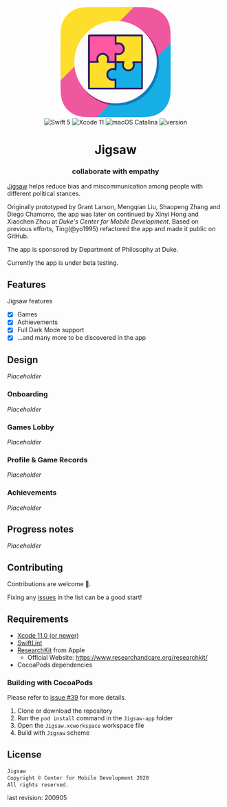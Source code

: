 <div align="center">
   <img width="256" src="logo.png" alt="Jigsaw Logo">
</div>

<div align="center">
    <img src="https://img.shields.io/badge/Swift-5.3-orange.svg?style=flat" alt="Swift 5">
    <img src="https://img.shields.io/badge/Xcode-11.7-blue.svg?style=flat" alt="Xcode 11">
    <img src="https://img.shields.io/badge/macOS-10.15.6-green.svg?style=flat" alt="macOS Catalina">
    <img src="https://img.shields.io/badge/version-1.0%20build%201-blue.svg?style=flat" alt="version">
</div>

<div align="center">
    <h1>Jigsaw</h1>
    <h3>collaborate with empathy</h3>
</div>

[Jigsaw](https://gitlab.oit.duke.edu/MobileCenter/jigsaw) helps reduce bias and miscommunication among people with different political stances.

Originally prototyped by Grant Larson, Mengqian Liu, Shaopeng Zhang and Diego Chamorro, the app was later on continued by Xinyi Hong and Xiaochen Zhou at *Duke's Center for Mobile Development*. Based on previous efforts, Ting(@yo1995) refactored the app and made it public on GitHub. 

The app is sponsored by Department of Philosophy at Duke.

Currently the app is under beta testing.

## Features

Jigsaw features

* [x] Games
* [x] Achievements
* [x] Full Dark Mode support
* [x] ...and many more to be discovered in the app

## Design

*Placeholder*

### Onboarding

*Placeholder*

### Games Lobby

*Placeholder*

### Profile & Game Records

*Placeholder*

### Achievements

*Placeholder*

## Progress notes

*Placeholder*

## Contributing

Contributions are welcome 🙌.

Fixing any [issues](https://github.com/DukeMobileDevCenter/Jigsaw/issues) in the list can be a good start!

## Requirements

* [Xcode 11.0 (or newer)](https://apps.apple.com/us/app/xcode/id497799835)
* [SwiftLint](https://github.com/realm/SwiftLint)
* [ResearchKit](https://github.com/ResearchKit/ResearchKit) from Apple
    * Official Website: https://www.researchandcare.org/researchkit/
* CocoaPods dependencies

### Building with CocoaPods

Please refer to [issue #39](https://github.com/DukeMobileDevCenter/Jigsaw/issues/39) for more details.

1. Clone or download the repository
2. Run the `pod install` command in the `Jigsaw-app` folder
3. Open the `Jigsaw.xcworkspace` workspace file
4. Build with `Jigsaw` scheme

## License

```
Jigsaw
Copyright © Center for Mobile Development 2020
All rights reserved. 
```

last revision: 200905
